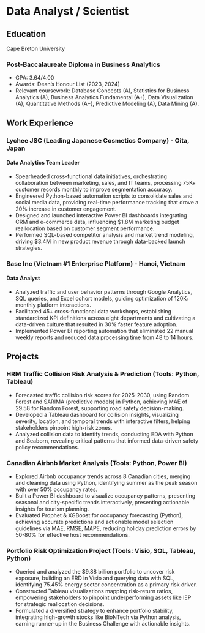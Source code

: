 # Data Analyst / Scientist

## Education
Cape Breton University
### Post-Baccalaureate Diploma in Business Analytics
- GPA: 3.64/4.00
- Awards: Dean’s Honour List (2023, 2024)
- Relevant coursework: Database Concepts (A), Statistics for Business Analytics (A), Business Analytics Fundamental (A+), Data Visualization (A), Quantitative Methods (A+), Predictive Modeling (A), Data Mining (A).   


## Work Experience
### Lychee JSC (Leading Japanese Cosmetics Company) - Oita, Japan
#### Data Analytics Team Leader
- Spearheaded cross-functional data initiatives, orchestrating collaboration between marketing, sales, and IT teams, processing 75K+ customer records monthly to improve segmentation accuracy.
- Engineered Python-based automation scripts to consolidate sales and social media data, providing real-time performance tracking that drove a 20% increase in customer engagement.
- Designed and launched interactive Power BI dashboards integrating CRM and e-commerce data, influencing $1.8M marketing budget reallocation based on customer segment performance.
- Performed SQL-based competitor analysis and market trend modeling, driving $3.4M in new product revenue through data-backed launch strategies.

### Base Inc (Vietnam #1 Enterprise Platform) -	Hanoi, Vietnam
#### Data Analyst
-	Analyzed traffic and user behavior patterns through Google Analytics, SQL queries, and Excel cohort models, guiding optimization of 120K+ monthly platform interactions.
-	Facilitated 45+ cross-functional data workshops, establishing standardized KPI definitions across eight departments and cultivating a data-driven culture that resulted in 30% faster feature adoption.
-	Implemented Power BI reporting automation that eliminated 22 manual weekly reports and reduced data processing time from 48 to 14 hours.


## Projects
###  HRM Traffic Collision Risk Analysis & Prediction	(Tools: Python, Tableau)
-	Forecasted traffic collision risk scores for 2025-2030, using Random Forest and SARIMA (predictive models) in Python, achieving MAE of 29.58 for Random Forest, supporting road safety decision-making.
-	Developed a Tableau dashboard for collision insights, visualizing severity, location, and temporal trends with interactive filters, helping stakeholders pinpoint high-risk zones.
-	Analyzed collision data to identify trends, conducting EDA with Python and Seaborn, revealing critical patterns that informed data-driven safety policy recommendations.

###  Canadian Airbnb Market Analysis	(Tools: Python, Power BI)
-	Explored Airbnb occupancy trends across 8 Canadian cities, merging and cleaning data using Python, identifying summer as the peak season with over 50% occupancy rates.
-	Built a Power BI dashboard to visualize occupancy patterns, presenting seasonal and city-specific trends interactively, presenting actionable insights for tourism planning.
-	Evaluated Prophet & XGBoost for occupancy forecasting (Python), achieving accurate predictions and actionable model selection guidelines via MAE, RMSE, MAPE, reducing holiday prediction errors by 50-80% for effective host recommendations.

###  Portfolio Risk Optimization Project	(Tools: Visio, SQL, Tableau, Python)
-	Queried and analyzed the $9.88 billion portfolio to uncover risk exposure, building an ERD in Visio and querying data with SQL, identifying 75.45% energy sector concentration as a primary risk driver.
-	Constructed Tableau visualizations mapping risk-return ratios, empowering stakeholders to pinpoint underperforming assets like IEP for strategic reallocation decisions.
-	Formulated a diversified strategy to enhance portfolio stability, integrating high-growth stocks like BioNTech via Python analysis, earning runner-up in the Business Challenge with actionable insights.
